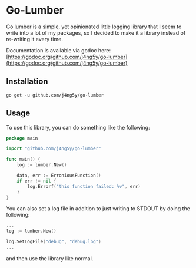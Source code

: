 # Go-Lumber

Go lumber is a simple, yet opinionated little logging library that I seem to write into a lot of my packages, so I decided to make it a library instead of re-writing it every time.

Documentation is available via godoc here: [https://godoc.org/github.com/j4ng5y/go-lumber](https://godoc.org/github.com/j4ng5y/go-lumber)

## Installation

`go get -u github.com/j4ng5y/go-lumber`

## Usage

To use this library, you can do something like the following:

```go
package main

import "github.com/j4ng5y/go-lumber"

func main() {
    log := lumber.New()

    data, err := ErroniousFunction()
    if err != nil {
        log.Errorf("this function failed: %v", err)
    }
}
```

You can also set a log file in addition to just writing to STDOUT by doing the following:

```go
...
log := lumber.New()

log.SetLogFile("debug", "debug.log")
...
```

and then use the library like normal.